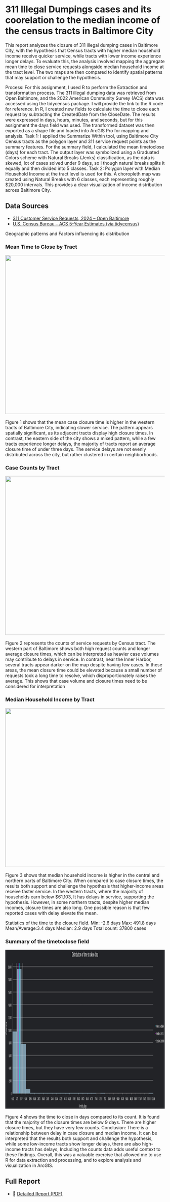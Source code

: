 # 311 Illegal Dumpings cases and its coorelation to the median income of the census tracts in Baltimore City

This report analyzes the closure of 311 illegal dumping cases in Baltimore City, with the hypothesis that Census tracts with higher median household income receive quicker service, while tracts with lower income experience longer delays. To evaluate this, the analysis involved mapping the aggregate mean time to close service requests alongside median household income at the tract level. The two maps are then compared to identify spatial patterns that may support or challenge the hypothesis.

Process:
For this assignment, I used R to perform the Extraction and transformation process. The 311 illegal dumping data was retrieved from Open Baltimore, and the 2022 American Community Survey (ACS) data was accessed using the tidycensus package. I will provide the link to the R code for reference.
In R, I created new fields to calculate the time to close each request by subtracting the CreatedDate from the CloseDate. The results were expressed in days, hours, minutes, and seconds, but for this assignment the days field was used. The transformed dataset was then exported as a shape file and loaded into ArcGIS Pro for mapping and analysis.
Task 1: I applied the Summarize Within tool, using Baltimore City Census tracts as the polygon layer and 311 service request points as the summary features. For the summary field, I calculated the mean timetoclose (days) for each tract. The output layer was symbolized using a Graduated Colors scheme with Natural Breaks (Jenks) classification, as the data is skewed, lot of cases solved under 9 days, so I though natural breaks splits it equally and then divided into 5 classes. 
Task 2: Polygon layer with Median Household Income at the tract level is used for this. A choropleth map was created using Natural Breaks with 6 classes, each representing roughly $20,000 intervals. This provides a clear visualization of income distribution across Baltimore City.

## Data Sources  
- [311 Customer Service Requests, 2024 – Open Baltimore](https://data.baltimorecity.gov)  
- [U.S. Census Bureau – ACS 5-Year Estimates (via tidycensus)](https://www.census.gov/programs-surveys/acs)  


Geographic patterns and Factors influencing its distribution


### Mean Time to Close by Tract
<img src="./Figures/meancases.png" width="600" height="500"/>

Figure 1 shows that the mean case closure time is higher in the western tracts of Baltimore City, indicating slower service. The pattern appears spatially significant, as its adjacent tracts display high closure times. In contrast, the eastern side of the city shows a mixed pattern, while a few tracts experience longer delays, the majority of tracts report an average closure time of under three days. The service delays are not evenly distributed across the city, but rather clustered in certain neighborhoods.


### Case Counts by Tract  
<img src="./Figures/Case_counts.png" width="600" height="500"/>

Figure 2 represents the counts of service requests by Census tract. The western part of Baltimore shows both high request counts and longer average closure times, which can be interpreted as heavier case volumes may contribute to delays in service. In contrast, near the Inner Harbor, several tracts appear darker on the map despite having few cases. In these areas, the mean closure time could be elevated because a small number of requests took a long time to resolve, which disproportionately raises the average. This shows that case volume and closure times need to be considered for interpretation

### Median Household Income by Tract
<img src="./Figures/medianincome.png" width="600" height="500"/>

Figure 3 shows that median household income is higher in the central and northern parts of Baltimore City. When compared to case closure times, the results both support and challenge the hypothesis that higher-income areas receive faster service. In the western tracts, where the majority of households earn below $61,103, It has delays in service, supporting the hypothesis. However, in some northern tracts, despite higher median incomes, closure times are also long. One possible reason is that few reported cases with delay elevate the mean. 

Statistics of the time to the closure field.
Min: -2.6 days
Max: 491.8 days
Mean/Average:3.4 days
Median: 2.9 days
Total count: 37800 cases

### Summary of the timetoclose field
<img src="./Figures/statistics1.jpg" width="600" height="500"/>


Figure 4 shows the time to close in days compared to its count. It is found that the majority of the closure times are below 9 days. There are higher closure times, but they have very few counts.
Conclusion:
There is a relationship between delay in case closure and median income. It can be interpreted that the results both support and challenge the hypothesis, while some low-income tracts show longer delays, there are also high-income tracts has delays, Including the counts data adds useful context to these findings. Overall, this was a valuable exercise that allowed me to use R for data extraction and processing, and to explore analysis and visualization in ArcGIS.

## Full Report  
- 📄 [Detailed Report (PDF)](./Assignment_1_krishna.pdf)  
